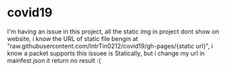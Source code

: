 # covid19

I'm having an issue in this project, all the static img in project dont show on website,
i know the URL of static file bengin at "raw.githubusercontent.com/lntrTin0212/covid19/gh-pages/{static url}",
i know a packet supports this issuee is Statically, but i change my url in mainfest.json it return no result :( 

